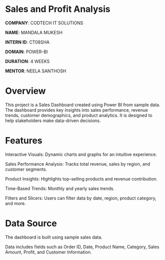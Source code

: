# Sales and Profit Analysis

**COMPANY**: CODTECH IT SOLUTIONS

**NAME**: MANDALA MUKESH

**INTERN ID**: CT08SHA

**DOMAIN**: POWER-BI

**DURATION**: 4 WEEKS

**MENTOR**: NEELA SANTHOSH

# Overview

This project is a Sales Dashboard created using Power BI from sample data. The dashboard provides key insights into sales performance, revenue trends, customer demographics, and product analytics. It is designed to help stakeholders make data-driven decisions.

# Features

Interactive Visuals: Dynamic charts and graphs for an intuitive experience.

Sales Performance Analysis: Tracks total revenue, sales by region, and customer segments.

Product Insights: Highlights top-selling products and revenue contribution.

Time-Based Trends: Monthly and yearly sales trends.

Filters and Slicers: Users can filter data by date, region, product category, and more.

# Data Source

The dashboard is built using sample sales data.

Data includes fields such as Order ID, Date, Product Name, Category, Sales Amount, Profit, and Customer Information.

